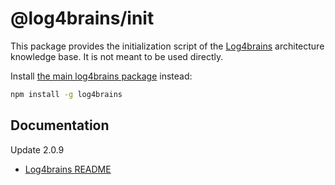 # @log4brains/init

This package provides the initialization script of the [Log4brains](https://github.com/thomvaill/log4brains) architecture knowledge base.
It is not meant to be used directly.

Install [the main log4brains package](https://www.npmjs.com/package/log4brains) instead:

```bash
npm install -g log4brains
```

## Documentation

Update 2.0.9

- [Log4brains README](https://github.com/thomvaill/log4brains/blob/master/README.md)
